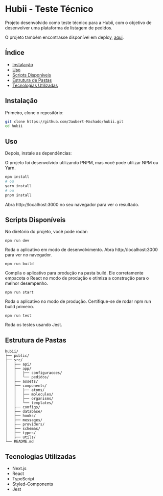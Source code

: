 # Hubii - Teste Técnico

Projeto desenvolvido como teste técnico para a Hubii, com o objetivo de desenvolver uma plataforma de listagem
de pedidos.

O projeto também encontrasse disponível em deploy, [aqui](https://hubii.vercel.app/).

## Índice

- [Instalação](#instalação)
- [Uso](#uso)
- [Scripts Disponíveis](#scripts-disponíveis)
- [Estrutura de Pastas](#estrutura-de-pastas)
- [Tecnologias Utilizadas](#tecnologias-utilizadas)

## Instalação

Primeiro, clone o repositório:

```bash
git clone https://github.com/Jaubert-Machado/hubii.git
cd hubii
```

## Uso
Depois, instale as dependências:

O projeto foi desenvolvido utilizando PNPM, mas você pode utilizar NPM ou Yarn.

```bash
npm install
# ou
yarn install
# ou
pnpm install
```
Abra http://localhost:3000 no seu navegador para ver o resultado.

## Scripts Disponíveis

No diretório do projeto, você pode rodar:


`npm run dev`

Roda o aplicativo em modo de desenvolvimento.
Abra http://localhost:3000 para ver no navegador.


`npm run build`

Compila o aplicativo para produção na pasta build.
Ele corretamente empacota o React no modo de produção e otimiza a construção para o melhor desempenho.


`npm run start`

Roda o aplicativo no modo de produção.
Certifique-se de rodar npm run build primeiro.


`npm run test`

Roda os testes usando Jest.

## Estrutura de Pastas

```
hubii/
├── public/
├── src/
│   ├── api/
│   ├── app/
│   │   ├── configuracoes/
│   │   └── pedidos/
│   ├── assets/
│   ├── components/
│   │   ├── atoms/
│   │   ├── molecules/
│   │   ├── organisms/
│   │   └── templates/
│   ├── configs/
│   ├── database/
│   ├── hooks/
│   ├── messages/
│   ├── providers/
│   ├── schemas/
│   ├── types/
│   ├── utils/
└── README.md
```

## Tecnologias Utilizadas

- Next.js
- React
- TypeScript
- Styled-Components
- Jest